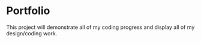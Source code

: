 # Portfolio
 This project will demonstrate all of my coding progress and display all of my design/coding work.
